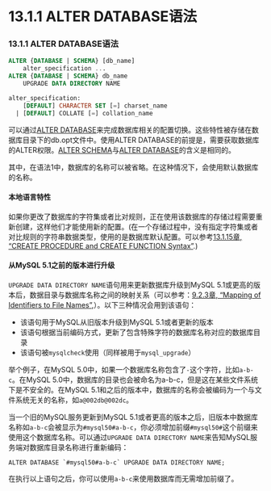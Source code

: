 # 13.1.1 ALTER DATABASE语法 ###

### 13.1.1 ALTER DATABASE语法 ###

```sql
ALTER {DATABASE | SCHEMA} [db_name]
    alter_specification ...
ALTER {DATABASE | SCHEMA} db_name
    UPGRADE DATA DIRECTORY NAME

alter_specification:
    [DEFAULT] CHARACTER SET [=] charset_name
  | [DEFAULT] COLLATE [=] collation_name
```

可以通过[ALTER DATABASE](13.1.1)来完成数据库相关的配置切换。这些特性被存储在数据库目录下的db.opt文件中。使用ALTER DATABASE的前提是，需要获取数据库的ALTER权限。[ALTER SCHEMA](13.1.1)与[ALTER DATABASE](13.1.1)的含义是相同的。

其中，在语法1中，数据库的名称可以被省略。在这种情况下，会使用默认数据库的名称。

#### 本地语言特性 ####

如果你更改了数据库的字符集或者比对规则，正在使用该数据库的存储过程需要重新创建，这样他们才能使用新的配置。(在一个存储过程中，没有指定字符集或者对比规则的字符串数据类型，使用的是数据库默认配置。可以参考[13.1.15章, “CREATE PROCEDURE and CREATE FUNCTION Syntax”](13.1.15).)

#### 从MySQL 5.1之前的版本进行升级 ####

`UPGRADE DATA DIRECTORY NAME`语句用来更新数据库升级到MySQL 5.1或更高的版本后，数据目录与数据库名称之间的映射关系（可以参考：[9.2.3章, “Mapping of Identifiers to File Names”](9.2.3),）。以下三种情况会用到该语句：

- 该语句用于MySQL从旧版本升级到MySQL 5.1或者更新的版本
- 该语句根据当前编码方式，更新了包含特殊字符的数据库名称对应的数据库目录
- 该语句被`mysqlcheck`使用（同样被用于`mysql_upgrade`）

举个例子，在MySQL 5.0中，如果一个数据库名称包含了`-`这个字符，比如`a-b-c`。在MySQL 5.0中，数据库的目录也会被命名为a-b-c，但是这在某些文件系统下是不安全的。在MySQL 5.1和之后的版本中，数据库的名称会被编码为一个与文件系统无关的名称，如`a@002db@002dc`。

当一个旧的MySQL服务更新到MySQL 5.1或者更高的版本之后，旧版本中数据库名称如`a-b-c`会被显示为`#mysql50#a-b-c`，你必须增加前缀`#mysql50#`这个前缀来使用这个数据库名称。可以通过`UPGRADE DATA DIRECTORY NAME`来告知MySQL服务端对数据库目录名称进行重新编码：

    ALTER DATABASE `#mysql50#a-b-c` UPGRADE DATA DIRECTORY NAME;

在执行以上语句之后，你可以使用`a-b-c`来使用数据库而无需增加前缀了。